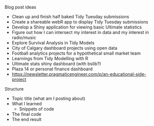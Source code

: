 Blog post ideas
- Clean up and finish half baked Tidy Tuesday submissions
- Create a shareable webR app to display Tidy Tuesday submissions
- Develop a Shiny application for viewing basic Ultimate statistics
- Figure out how I can intersect my interest in data and my interest in radio/music
- Explore Survival Analysis in Tidy Models
- City of Calgary dashboard projects using open data
- Football analytics projects for a hypothetical small market team
- Learnings from Tidy Modelling with R
- Ultimate stats shiny dashboard (with bslib?)
- Plaza 14 or personal finance dashboard
- https://newsletter.pragmaticengineer.com/p/an-educational-side-project

Structure
- Topic title (what am I posting about)
- What I learned
    - Snippets of code
- The final code
- The end result
